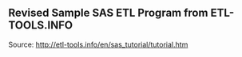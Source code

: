 ## Revised Sample SAS ETL Program from ETL-TOOLS.INFO
Source: http://etl-tools.info/en/sas_tutorial/tutorial.htm


